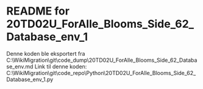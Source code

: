 # README for 20TD02U_ForAlle_Blooms_Side_62_Database_env_1
Denne koden ble eksportert fra C:\WikiMigration\git\code_dump\20TD02U_ForAlle_Blooms_Side_62_Database_env.md
Link til denne koden: C:\WikiMigration\git\code_repo\Python\20TD02U_ForAlle_Blooms_Side_62_Database_env_1.py
